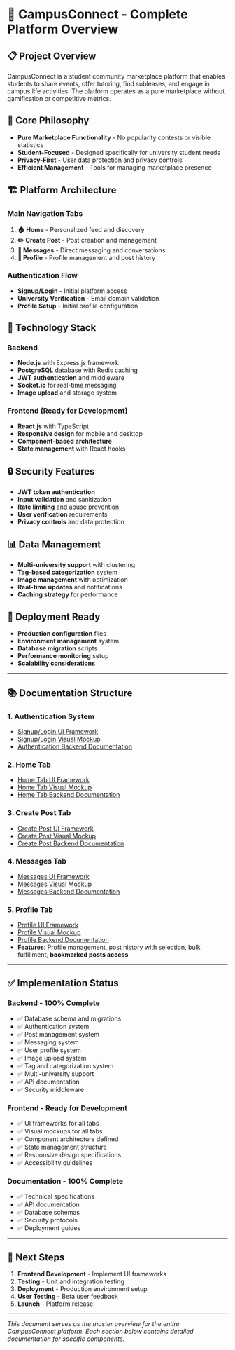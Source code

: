 # 🏫 CampusConnect - Complete Platform Overview

## 📋 **Project Overview**
CampusConnect is a student community marketplace platform that enables students to share events, offer tutoring, find subleases, and engage in campus life activities. The platform operates as a pure marketplace without gamification or competitive metrics.

## 🎯 **Core Philosophy**
- **Pure Marketplace Functionality** - No popularity contests or visible statistics
- **Student-Focused** - Designed specifically for university student needs
- **Privacy-First** - User data protection and privacy controls
- **Efficient Management** - Tools for managing marketplace presence

## 🏗️ **Platform Architecture**

### **Main Navigation Tabs**
1. **🏠 Home** - Personalized feed and discovery
2. **✏️ Create Post** - Post creation and management
3. **💬 Messages** - Direct messaging and conversations
4. **👤 Profile** - Profile management and post history

### **Authentication Flow**
- **Signup/Login** - Initial platform access
- **University Verification** - Email domain validation
- **Profile Setup** - Initial profile configuration

## 📱 **Technology Stack**

### **Backend**
- **Node.js** with Express.js framework
- **PostgreSQL** database with Redis caching
- **JWT authentication** and middleware
- **Socket.io** for real-time messaging
- **Image upload** and storage system

### **Frontend (Ready for Development)**
- **React.js** with TypeScript
- **Responsive design** for mobile and desktop
- **Component-based architecture**
- **State management** with React hooks

## 🔒 **Security Features**
- **JWT token authentication**
- **Input validation** and sanitization
- **Rate limiting** and abuse prevention
- **User verification** requirements
- **Privacy controls** and data protection

## 📊 **Data Management**
- **Multi-university support** with clustering
- **Tag-based categorization** system
- **Image management** with optimization
- **Real-time updates** and notifications
- **Caching strategy** for performance

## 🚀 **Deployment Ready**
- **Production configuration** files
- **Environment management** system
- **Database migration** scripts
- **Performance monitoring** setup
- **Scalability considerations**

---

## 📚 **Documentation Structure**

### **1. Authentication System**
- [Signup/Login UI Framework](#signup-login-ui-framework)
- [Signup/Login Visual Mockup](#signup-login-visual-mockup)
- [Authentication Backend Documentation](#authentication-backend)

### **2. Home Tab**
- [Home Tab UI Framework](#home-tab-ui-framework)
- [Home Tab Visual Mockup](#home-tab-visual-mockup)
- [Home Tab Backend Documentation](#home-tab-backend)

### **3. Create Post Tab**
- [Create Post UI Framework](#create-post-ui-framework)
- [Create Post Visual Mockup](#create-post-visual-mockup)
- [Create Post Backend Documentation](#create-post-backend)

### **4. Messages Tab**
- [Messages UI Framework](#messages-ui-framework)
- [Messages Visual Mockup](#messages-visual-mockup)
- [Messages Backend Documentation](#messages-backend)

### **5. Profile Tab**
- [Profile UI Framework](#profile-ui-framework)
- [Profile Visual Mockup](#profile-visual-mockup)
- [Profile Backend Documentation](#profile-backend)
- **Features**: Profile management, post history with selection, bulk fulfillment, **bookmarked posts access**

---

## ✅ **Implementation Status**

### **Backend - 100% Complete**
- ✅ Database schema and migrations
- ✅ Authentication system
- ✅ Post management system
- ✅ Messaging system
- ✅ User profile system
- ✅ Image upload system
- ✅ Tag and categorization system
- ✅ Multi-university support
- ✅ API documentation
- ✅ Security middleware

### **Frontend - Ready for Development**
- ✅ UI frameworks for all tabs
- ✅ Visual mockups for all tabs
- ✅ Component architecture defined
- ✅ State management structure
- ✅ Responsive design specifications
- ✅ Accessibility guidelines

### **Documentation - 100% Complete**
- ✅ Technical specifications
- ✅ API documentation
- ✅ Database schemas
- ✅ Security protocols
- ✅ Deployment guides

---

## 🎯 **Next Steps**
1. **Frontend Development** - Implement UI frameworks
2. **Testing** - Unit and integration testing
3. **Deployment** - Production environment setup
4. **User Testing** - Beta user feedback
5. **Launch** - Platform release

---

*This document serves as the master overview for the entire CampusConnect platform. Each section below contains detailed documentation for specific components.* 